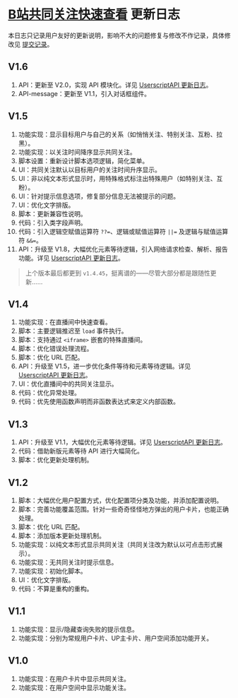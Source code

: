 # [B站共同关注快速查看](https://greasyfork.org/zh-CN/scripts/428453) 更新日志

本日志只记录用户友好的更新说明，影响不大的问题修复与修改不作记录，具体修改见 [提交记录](https://gitee.com/liangjiancang/userscript/commits/master/script/BilibiliSameFollowing)。

## V1.6

1. API：更新至 V2.0，实现 API 模块化。详见 [UserscriptAPI 更新日志](https://gitee.com/liangjiancang/userscript/blob/master/lib/UserscriptAPI/changelog.md)。
2. API-message：更新至 V1.1，引入对话框组件。

## V1.5

1. 功能实现：显示目标用户与自己的关系（如悄悄关注、特别关注、互粉、拉黑）。
2. 功能实现：以关注时间降序显示共同关注。
3. 脚本设置：重新设计脚本选项逻辑，简化菜单。
4. UI：共同关注默认以目标用户的关注时间升序显示。
5. UI：非以纯文本形式显示时，用特殊格式标注出特殊用户（如特别关注、互粉）。
6. UI：针对提示信息选项，修复部分信息无法被提示的问题。
7. UI：优化文字排版。
8. 脚本：更新兼容性说明。
9. 代码：引入类字段声明。
10. 代码：引入逻辑空赋值运算符 `??=`、逻辑或赋值运算符 `||=` 及逻辑与赋值运算符 `&&=`。
11. API：升级至 V1.8，大幅优化元素等待逻辑，引入网络请求检查、解析、报告功能。详见 [UserscriptAPI 更新日志](https://gitee.com/liangjiancang/userscript/blob/master/lib/UserscriptAPI/changelog.md)。

> 上个版本最后都更到 `v1.4.45`，挺离谱的——尽管大部分都是跟随性更新……

## V1.4

1. 功能实现：在直播间中快速查看。
2. 脚本：主要逻辑推迟至 `load` 事件执行。
3. 脚本：支持通过 `<iframe>` 嵌套的特殊直播间。
4. 脚本：优化错误处理流程。
5. 脚本：优化 URL 匹配。
6. API：升级至 V1.5，进一步优化条件等待和元素等待逻辑。详见 [UserscriptAPI 更新日志](https://gitee.com/liangjiancang/userscript/blob/master/lib/UserscriptAPI/changelog.md)。
7. UI：优化直播间中的共同关注显示。
8. 代码：优化异常处理。
9. 代码：优先使用函数声明而非函数表达式来定义内部函数。

## V1.3

1. API：升级至 V1.1，大幅优化元素等待逻辑。详见 [UserscriptAPI 更新日志](https://gitee.com/liangjiancang/userscript/blob/master/lib/UserscriptAPI/changelog.md)。
2. 代码：借助新版元素等待 API 进行大幅简化。
3. 脚本：优化更新处理机制。

## V1.2

1. 脚本：大幅优化用户配置方式，优化配置项分类及功能，并添加配置说明。
2. 脚本：完善功能覆盖范围。针对一些奇奇怪怪地方弹出的用户卡片，也能正确处理。
3. 脚本：优化 URL 匹配。
4. 脚本：添加版本更新处理机制。
5. 功能实现：以纯文本形式显示共同关注（共同关注改为默认以可点击形式展示）。
6. 功能实现：无共同关注时提示信息。
7. 功能实现：初始化脚本。
8. UI：优化文字排版。
9. 代码：不算是重构的重构。

## V1.1

1. 功能实现：显示/隐藏查询失败的提示信息。
2. 功能实现：分别为常规用户卡片、UP主卡片、用户空间添加功能开关。

## V1.0

1. 功能实现：在用户卡片中显示共同关注。
2. 功能实现：在用户空间中显示功能关注。
